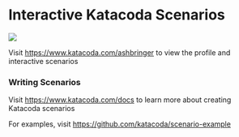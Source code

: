 # Interactive Katacoda Scenarios

[![](http://shields.katacoda.com/katacoda/ashbringer/count.svg)](https://www.katacoda.com/ashbringer "Get your profile on Katacoda.com")

Visit https://www.katacoda.com/ashbringer to view the profile and interactive scenarios

### Writing Scenarios
Visit https://www.katacoda.com/docs to learn more about creating Katacoda scenarios

For examples, visit https://github.com/katacoda/scenario-example
